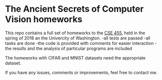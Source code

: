 # The Ancient Secrets of Computer Vision homeworks #

This repo contains a full set of homeworks to the [CSE 455](https://courses.cs.washington.edu/courses/cse455/18sp/), held in the spring of 2018 an the Univercity of Washington.
-all tests are passed
-all tasks are done
-the code is provided with comments for easier interaction
-the results and the analysis of particular programs are included

The homeworks with CIFAR and MNIST datasets need the appropriate dataset.

If you have any issues, comments or improvements, feel free to contact me.
